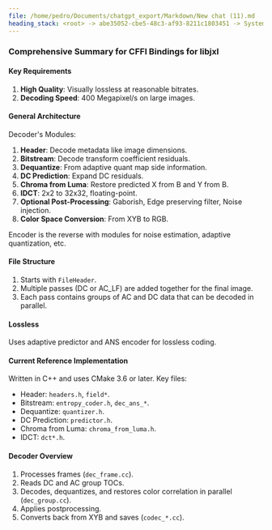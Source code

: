 ```yaml
---
file: /home/pedro/Documents/chatgpt_export/Markdown/New chat (11).md
heading_stack: <root> -> abe35052-cbe5-48c3-af93-8211c1803451 -> System -> 8f3ecc4a-8b68-4f89-9885-144c44a41411 -> System -> aaa23237-a0ee-437a-8a74-7126fe1c65dc -> User -> XL Overview -> Requirements -> General architecture -> File Structure -> Lossless -> Current Reference Implementation -> Conventions -> Architecture -> Decoder overview -> 47439873-a420-4f30-b9a3-bb77dd2a5aec -> Assistant -> Comprehensive Summary for CFFI Bindings for libjxl
---
```

### Comprehensive Summary for CFFI Bindings for libjxl

#### Key Requirements
1. **High Quality**: Visually lossless at reasonable bitrates.
2. **Decoding Speed**: 400 Megapixel/s on large images.

#### General Architecture

Decoder's Modules:
1. **Header**: Decode metadata like image dimensions.
2. **Bitstream**: Decode transform coefficient residuals.
3. **Dequantize**: From adaptive quant map side information.
4. **DC Prediction**: Expand DC residuals.
5. **Chroma from Luma**: Restore predicted X from B and Y from B.
6. **IDCT**: 2x2 to 32x32, floating-point.
7. **Optional Post-Processing**: Gaborish, Edge preserving filter, Noise injection.
8. **Color Space Conversion**: From XYB to RGB.

Encoder is the reverse with modules for noise estimation, adaptive quantization, etc.

#### File Structure

1. Starts with `FileHeader`.
2. Multiple passes (DC or AC_LF) are added together for the final image.
3. Each pass contains groups of AC and DC data that can be decoded in parallel.

#### Lossless

Uses adaptive predictor and ANS encoder for lossless coding.

#### Current Reference Implementation

Written in C++ and uses CMake 3.6 or later. Key files:
- Header: `headers.h`, `field*`.
- Bitstream: `entropy_coder.h`, `dec_ans_*`.
- Dequantize: `quantizer.h`.
- DC Prediction: `predictor.h`.
- Chroma from Luma: `chroma_from_luma.h`.
- IDCT: `dct*.h`.

#### Decoder Overview

1. Processes frames (`dec_frame.cc`).
2. Reads DC and AC group TOCs.
3. Decodes, dequantizes, and restores color correlation in parallel (`dec_group.cc`).
4. Applies postprocessing.
5. Converts back from XYB and saves (`codec_*.cc`).


